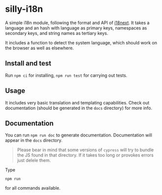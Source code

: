 # silly-i18n

A simple i18n module, following the format and API of
[i18next](https://www.i18next.com/). It takes a language and an hash with
language as primary keys, namespaces as secondary keys, and string names as
tertiary keys.

It includes a function to detect the system language, which should work on the
browser as well as elsewhere.

## Install and test

Run `npm ci` for installing, `npm run test` for carrying out tests.

## Usage

It includes very basic translation and templating capabilities. Check out
documentation (should be generated in the `docs` directory) for more info.

## Documentation

You can run `npm run doc` to generate documentation. Documentation will appear
in the `docs` directory.

> Please bear in mind that some versions of `cypress` will try to bundle the JS
> found in that directory. If it takes too long or provokes errors just delele them.

Type

```shell
npm run
```

for all commands available.
